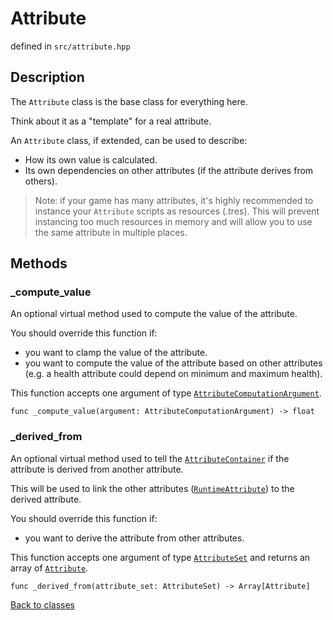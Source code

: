 ﻿Attribute
=================

defined in `src/attribute.hpp`

## Description

The `Attribute` class is the base class for everything here.

Think about it as a "template" for a real attribute.

An `Attribute` class, if extended, can be used to describe:

- How its own value is calculated.
- Its own dependencies on other attributes (if the attribute derives from others).

> Note: if your game has many attributes, it's highly recommended 
> to instance your `Attribute` scripts as resources (.tres). This will
> prevent instancing too much resources in memory and will allow you to
> use the same attribute in multiple places.

## Methods

### _compute_value

An optional virtual method used to compute the value of the attribute.

You should override this function if:

- you want to clamp the value of the attribute.
- you want to compute the value of the attribute based on other attributes
  (e.g. a health attribute could depend on minimum and maximum health).

This function accepts one argument of type [`AttributeComputationArgument`](AttributeComputationArgument.md).

```gdscript
func _compute_value(argument: AttributeComputationArgument) -> float
```

### _derived_from

An optional virtual method used to tell the [`AttributeContainer`](AttributeContainer.md) if the attribute is derived from another attribute.

This will be used to link the other attributes ([`RuntimeAttribute`](RuntimeAttribute.md)) to the derived attribute.

You should override this function if:

- you want to derive the attribute from other attributes.

This function accepts one argument of type [`AttributeSet`](AttributeSet.md) and returns an array of [`Attribute`](Attribute.md).

```gdscript
func _derived_from(attribute_set: AttributeSet) -> Array[Attribute]
```

[Back to classes](README.md)
